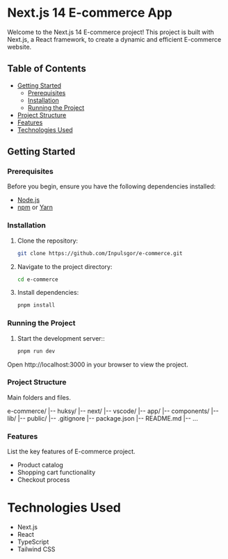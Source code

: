 # Next.js 14 E-commerce App

Welcome to the Next.js 14 E-commerce project! This project is built with
Next.js, a React framework, to create a dynamic and efficient E-commerce
website.

## Table of Contents

- [Getting Started](#getting-started)
  - [Prerequisites](#prerequisites)
  - [Installation](#installation)
  - [Running the Project](#running-the-project)
- [Project Structure](#project-structure)
- [Features](#features)
- [Technologies Used](#technologies-used)

## Getting Started

### Prerequisites

Before you begin, ensure you have the following dependencies installed:

- [Node.js](https://nodejs.org/)
- [npm](https://www.npmjs.com/) or [Yarn](https://yarnpkg.com/)

### Installation

1. Clone the repository:

   ```bash
   git clone https://github.com/Inpulsgor/e-commerce.git

   ```

2. Navigate to the project directory:

   ```bash
   cd e-commerce

   ```

3. Install dependencies:

   ```bash
   pnpm install
   ```

### Running the Project

1. Start the development server::

   ```bash
   pnpm run dev
   ```

Open http://localhost:3000 in your browser to view the project.

### Project Structure

Main folders and files.

e-commerce/ 
|-- huksy/ 
|-- next/ 
|-- vscode/ 
|-- app/ 
|-- components/ 
|-- lib/
|-- public/ 
|-- .gitignore 
|-- package.json 
|-- README.md 
|-- ...

### Features

List the key features of E-commerce project.

- Product catalog
- Shopping cart functionality
- Checkout process

# Technologies Used

- Next.js
- React
- TypeScript
- Tailwind CSS
